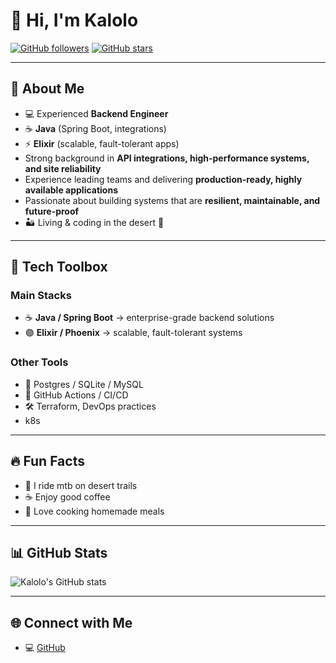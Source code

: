 # 👋 Hi, I'm Kalolo

[![GitHub followers](https://img.shields.io/github/followers/kalolo?style=social)](https://github.com/kalolo)
[![GitHub stars](https://img.shields.io/github/stars/kalolo?style=social)](https://github.com/kalolo)

---

## 🚀 About Me
- 💻 Experienced **Backend Engineer**
- ☕ **Java** (Spring Boot, integrations)
- ⚡ **Elixir** (scalable, fault-tolerant apps)    
- Strong background in **API integrations, high-performance systems, and site reliability**  
- Experience leading teams and delivering **production-ready, highly available applications**  
- Passionate about building systems that are **resilient, maintainable, and future-proof**
- 🏜️ Living & coding in the desert 🌵


---

## 🧰 Tech Toolbox

### Main Stacks
- ☕ **Java / Spring Boot** → enterprise-grade backend solutions
- 🟣 **Elixir / Phoenix** → scalable, fault-tolerant systems  

### Other Tools
- 🐘 Postgres / SQLite / MySQL
- 🐙 GitHub Actions / CI/CD  
- 🛠️ Terraform, DevOps practices
- k8s

---

## 🔥 Fun Facts
- 🚵 I ride mtb on desert trails
- ☕️ Enjoy good coffee
- 🍲 Love cooking homemade meals

---

## 📊 GitHub Stats
![Kalolo's GitHub stats](https://github-readme-stats.vercel.app/api?username=kalolo&show_icons=true&show=reviews,discussions_started,discussions_answered,prs_merged,prs_merged_percentage&theme=synthwave)

---

## 🌐 Connect with Me
- 💻 [GitHub](https://github.com/kalolo)  

